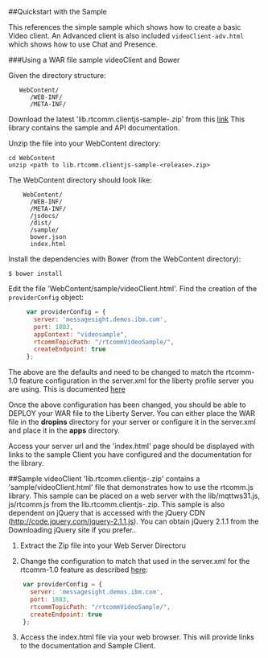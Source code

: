 ##Quickstart with the Sample 

This references the simple sample which shows how to create a basic Video client.  An Advanced client is also included `videoClient-adv.html` which shows how to use Chat and Presence.

###Using a WAR file sample videoClient and Bower

Given the directory structure:
```
   WebContent/
      /WEB-INF/
      /META-INF/
```

Download the latest 'lib.rtcomm.clientjs-sample-<release>.zip' from this [link](https://github.com/WASdev/lib.rtcomm.clientjs/releases/latest)  This library contains the sample and API documentation.

Unzip the file into your WebContent directory:

```
cd WebContent 
unzip <path to lib.rtcomm.clientjs-sample-<release>.zip> 
```

The WebContent directory should look like:

```
    WebContent/
      /WEB-INF/
      /META-INF/
      /jsdocs/
      /dist/
      /sample/
      bower.json 
      index.html
``` 

Install the dependencies with Bower (from the WebContent directory):

```
$ bower install
```

Edit the file 'WebContent/sample/videoClient.html'.  Find the creation of the `providerConfig` object:
```javascript
     var providerConfig = {
       server: 'messagesight.demos.ibm.com',
       port: 1883,
       appContext: "videosample",
       rtcommTopicPath: "/rtcommVideoSample/",
       createEndpoint: true 
     };
```
The above are the defaults and need to be changed to match the rtcomm-1.0 feature configuration in the server.xml for the liberty profile server you are using.  This is documented [here](http://www-01.ibm.com/support/knowledgecenter/was_beta_liberty/com.ibm.websphere.wlp.nd.multiplatform.doc/ae/twlp_config_rtcomm.html)

Once the above configuration has been changed, you should be able to DEPLOY your WAR file to the Liberty Server.  You can either place the WAR file in the **dropins** directory for your server or configure it in the server.xml and place it in the **apps** directory.

Access your server url and the 'index.html' page should be displayed with links to the sample Client you have configured and the documentation for the library.

##Sample videoClient
'lib.rtcomm.clientjs-<release>.zip' contains a 'sample/videoClient.html' file that demonstrates how to use the rtcomm.js library.   This sample can be placed on a web server with the lib/mqttws31.js, js/rtcomm.js from the lib.rtcomm.clientjs-<release>.zip. This sample is also dependent on jQuery that is accessed with the jQuery CDN (http://code.jquery.com/jquery-2.1.1.js). You can obtain jQuery 2.1.1 from the Downloading jQuery site if you prefer..

1.  Extract the Zip file into your Web Server Directoru

2.  Change the configuration to match that used in the server.xml for the rtcomm-1.0 feature as described [here](http://www-01.ibm.com/support/knowledgecenter/was_beta_liberty/com.ibm.websphere.wlp.nd.multiplatform.doc/ae/twlp_config_rtcomm.html):

```javascript
    var providerConfig = {
      server: 'messagesight.demos.ibm.com',
      port: 1883,
      rtcommTopicPath: "/rtcommVideoSample/",
      createEndpoint: true
    };
```

3.  Access the index.html file via your web browser.  This will provide links to the documentation and Sample Client.
